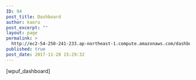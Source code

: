 ```yaml
---
ID: 94
post_title: Dashboard
author: kaoru
post_excerpt: ""
layout: page
permalink: >
  http://ec2-54-250-241-233.ap-northeast-1.compute.amazonaws.com/dashboard/
published: true
post_date: 2017-11-20 15:29:32
---
```

[wpuf_dashboard]